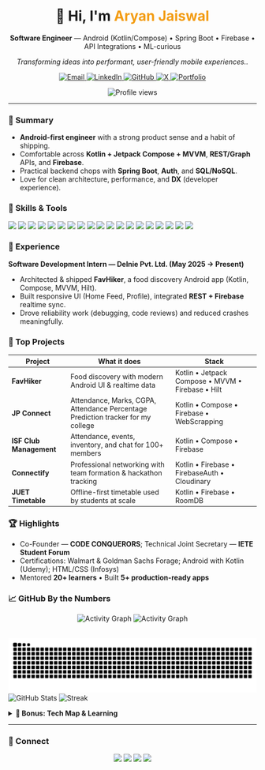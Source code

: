 <!--
  Aryan Jaiswaaal — GitHub Profile README
  Design goals:
  • Professional, skimmable, and conversion-friendly for recruiters
  • Modern visuals without heavy gimmicks; works in both light & dark modes
  • Uses well-supported widgets with graceful fallbacks
  • Sections organized for credibility: Summary → Skills → Work → Projects → Achievements → Stats → Contact
-->

<!-- Title -->
<h1 align="center">👋 Hi, I'm <span style="color:#f39c12;font-weight:700">Aryan Jaiswal</span></h1>
<p align="center">
  <b>Software Engineer</b> — Android (Kotlin/Compose) • Spring Boot • Firebase • API Integrations • ML-curious
</p>
<p align="center"><em>Transforming ideas into performant, user-friendly mobile experiences..</em></p>

<!-- Quick actions -->
<p align="center">
  <a href="mailto:aryanjaiswal123123@gmail.com">
    <img alt="Email" src="https://img.shields.io/badge/Email-aryanjaiswal123123%40gmail.com-D14836?style=for-the-badge&logo=gmail&logoColor=white">
  </a>
  <a href="https://linkedin.com/in/aryanjaiswal1" target="_blank">
    <img alt="LinkedIn" src="https://img.shields.io/badge/LinkedIn-Connect-0A66C2?style=for-the-badge&logo=linkedin&logoColor=white">
  </a>
  <a href="https://github.com/DebugWithAryan" target="_blank">
    <img alt="GitHub" src="https://img.shields.io/badge/GitHub-DebugWithAryan-111?style=for-the-badge&logo=github">
  </a>
  <a href="https://x.com/Aryan_eee" target="_blank">
    <img alt="X" src="https://img.shields.io/badge/X-Follow-111?style=for-the-badge&logo=x&logoColor=white">
  </a>
  <a href="https://aryan-pi.vercel.app/" target="_blank">
    <img alt="Portfolio" src="https://img.shields.io/badge/Portfolio-Visit-000?style=for-the-badge&logo=vercel&logoColor=white">
  </a>
</p>

<p align="center">
  <img src="https://komarev.com/ghpvc/?username=debugwitharyan&label=Profile%20views&color=0e75b6&style=flat" alt="Profile views"/>
</p>

<hr/>



<!-- Summary — tight, impact-first -->
### 🚀 Summary
- **Android-first engineer** with a strong product sense and a habit of shipping.  
- Comfortable across **Kotlin + Jetpack Compose + MVVM**, **REST/Graph** APIs, and **Firebase**.  
- Practical backend chops with **Spring Boot**, **Auth**, and **SQL/NoSQL**.  
- Love for clean architecture, performance, and **DX** (developer experience).

<!-- Skills with compact badge grid -->
### 🧠 Skills & Tools
<div>
  <!-- Languages -->
  <img src="https://img.shields.io/badge/Kotlin-7F52FF?style=for-the-badge&logo=kotlin&logoColor=white"/>
  <img src="https://img.shields.io/badge/Java-ED8B00?style=for-the-badge&logo=openjdk&logoColor=white"/>
  <img src="https://img.shields.io/badge/Python-3776AB?style=for-the-badge&logo=python&logoColor=white"/>
  <img src="https://img.shields.io/badge/C++-00599C?style=for-the-badge&logo=cplusplus&logoColor=white"/>
  <img src="https://img.shields.io/badge/JavaScript-F7DF1E?style=for-the-badge&logo=javascript&logoColor=000"/>
  <!-- Android / Frameworks -->
  <img src="https://img.shields.io/badge/Jetpack%20Compose-00C4B3?style=for-the-badge&logo=jetpackcompose&logoColor=white"/>
  <img src="https://img.shields.io/badge/Android%20SDK-3DDC84?style=for-the-badge&logo=android&logoColor=white"/>
  <img src="https://img.shields.io/badge/Spring%20Boot-6DB33F?style=for-the-badge&logo=springboot&logoColor=white"/>
  <!-- Data / APIs / DI -->
  <img src="https://img.shields.io/badge/Retrofit-000?style=for-the-badge&logo=square&logoColor=white"/>
  <img src="https://img.shields.io/badge/Dagger--Hilt-0EA5E9?style=for-the-badge"/>
  <img src="https://img.shields.io/badge/REST%20APIs-1F2937?style=for-the-badge"/>
  <!-- Datastores -->
  <img src="https://img.shields.io/badge/Firebase-FFCA28?style=for-the-badge&logo=firebase&logoColor=000"/>
  <img src="https://img.shields.io/badge/Room%20DB-F57C00?style=for-the-badge"/>
  <img src="https://img.shields.io/badge/SQLite-07405E?style=for-the-badge&logo=sqlite&logoColor=white"/>
  <img src="https://img.shields.io/badge/MySQL-0F6?style=for-the-badge&logo=mysql&logoColor=white"/>
  <img src="https://img.shields.io/badge/MongoDB-47A248?style=for-the-badge&logo=mongodb&logoColor=white"/>
  <!-- Dev tools -->
  <img src="https://img.shields.io/badge/Android%20Studio-3DDC84?style=for-the-badge&logo=androidstudio&logoColor=white"/>
  <img src="https://img.shields.io/badge/Postman-FF6C37?style=for-the-badge&logo=postman&logoColor=white"/>
  <img src="https://img.shields.io/badge/Git%2FGitHub-111?style=for-the-badge&logo=git&logoColor=white"/>
</div>

<!-- Experience -->
### 🧩 Experience
**Software Development Intern — Delnie Pvt. Ltd. (May 2025 → Present)**  
- Architected & shipped **FavHiker**, a food discovery Android app (Kotlin, Compose, MVVM, Hilt).  
- Built responsive UI (Home Feed, Profile), integrated **REST + Firebase** realtime sync.  
- Drove reliability work (debugging, code reviews) and reduced crashes meaningfully.

<!-- Projects table — concise & scannable -->
### 🌟 Top Projects
<table>
  <thead>
    <tr><th>Project</th><th>What it does</th><th>Stack</th></tr>
  </thead>
  <tbody>
    <tr>
      <td><b>FavHiker</b></td>
      <td>Food discovery with modern Android UI & realtime data</td>
      <td>Kotlin • Jetpack Compose • MVVM • Firebase • Hilt</td>
    </tr>
    <tr>
         <td><b>JP Connect</b></td>
      <td>Attendance, Marks, CGPA, Attendance Percentage Prediction tracker for my college</td>
      <td>Kotlin • Compose • Firebase • WebScrapping
    </td>
    <tr>
      <td><b>ISF Club Management</b></td>
      <td>Attendance, events, inventory, and chat for 100+ members</td>
      <td>Kotlin • Compose • Firebase</td>
    </tr>
    <tr>
      <td><b>Connectify</b></td>
      <td>Professional networking with team formation & hackathon tracking</td>
      <td>Kotlin • Firebase • FirebaseAuth • Cloudinary </td>
    </tr>
    <tr>
      <td><b>JUET Timetable</b></td>
      <td>Offline-first timetable used by students at scale</td>
      <td>Kotlin • Firebase • RoomDB</td>
    </tr>
  </tbody>
</table>

<!-- Achievements -->
### 🏆 Highlights
- Co-Founder — <b>CODE CONQUERORS</b>; Technical Joint Secretary — <b>IETE Student Forum</b>  
- Certifications: Walmart & Goldman Sachs Forage; Android with Kotlin (Udemy); HTML/CSS (Infosys)  
- Mentored <b>20+ learners</b> • Built <b>5+ production-ready apps</b>

<!-- Stats — light/dark aware via <picture> -->
### 📈 GitHub By the Numbers
<p align="center">
  <!-- Activity graph -->
  <img alt="Activity Graph" src="https://github-readme-activity-graph.vercel.app/graph?username=debugwitharyan&theme=github-dark&area=true&hide_border=true#gh-dark-mode-only" />
  <img alt="Activity Graph" src="https://github-readme-activity-graph.vercel.app/graph?username=debugwitharyan&theme=github-light&area=true&hide_border=true#gh-light-mode-only" />
  <br/><br/>
  
<!-- Contribution Snake -->
<div align="center">
  <img src="https://raw.githubusercontent.com/DebugWithAryan/DebugWithAryan/output/snake.svg" alt="Snake animation" />
</div>

  <!-- Core stats -->
  <picture>
    <source media="(prefers-color-scheme: dark)" srcset="https://github-readme-stats.vercel.app/api?username=debugwitharyan&show_icons=true&include_all_commits=true&count_private=true&hide_border=true&theme=radical">
    <img height="165" alt="GitHub Stats" src="https://github-readme-stats.vercel.app/api?username=debugwitharyan&show_icons=true&include_all_commits=true&count_private=true&hide_border=true&theme=default"/>
  </picture>
  <picture>
    <source media="(prefers-color-scheme: dark)" srcset="https://github-readme-streak-stats.herokuapp.com?user=debugwitharyan&theme=radical&hide_border=true">
    <img height="165" alt="Streak" src="https://github-readme-streak-stats.herokuapp.com?user=debugwitharyan&theme=default&hide_border=true"/>
  </picture>
</p>

<!-- Optional extras collapsed to avoid clutter -->
<details>
  <summary><b>🧩 Bonus: Tech Map & Learning</b></summary>
  <br/>
  <b>Now:</b> KMP • Advanced Kotlin • Spring Boot services • ML experiments<br/>
  <b>Next:</b> Compose Multiplatform • Offline-first patterns • CI/CD for mobile
</details>

<hr/>

### 🤝 Connect
<p align="center">
  <a href="mailto:aryanjaiswal123123@gmail.com"><img src="https://img.shields.io/badge/Email-Contact-D14836?style=for-the-badge&logo=gmail&logoColor=white"></a>
  <a href="https://linkedin.com/in/aryanjaiswal1" target="_blank"><img src="https://img.shields.io/badge/LinkedIn-Message-0A66C2?style=for-the-badge&logo=linkedin&logoColor=white"></a>
  <a href="https://x.com/Aryan_eee" target="_blank"><img src="https://img.shields.io/badge/X-Follow-111?style=for-the-badge&logo=x&logoColor=white"></a>
  <a href="https://aryan-pi.vercel.app/" target="_blank"><img src="https://img.shields.io/badge/Portfolio-Visit-000?style=for-the-badge&logo=vercel&logoColor=white"></a>
</p>

